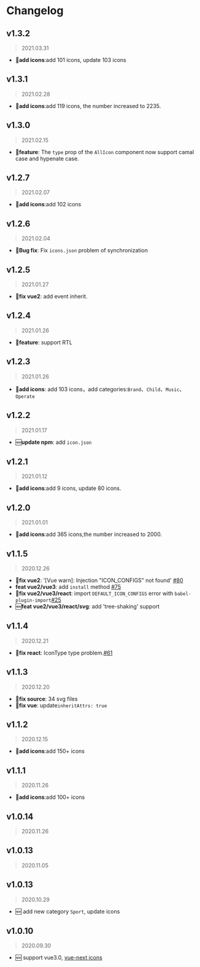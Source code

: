 # Changelog
## v1.3.2
> 2021.03.31
- 🦋**add icons**:add 101 icons, update 103 icons


## v1.3.1
> 2021.02.28
- 🦋**add icons**:add 119 icons, the number increased to 2235.

## v1.3.0
> 2021.02.15
- 🦋**feature**: The `type` prop of the `AllIcon` component now support camal case and hypenate case.

## v1.2.7
> 2021.02.07
- 🦋**add icons**:add 102 icons

## v1.2.6
> 2021.02.04
- 🐞**Bug fix**: Fix `icons.json` problem of synchronization


## v1.2.5
> 2021.01.27
- 🦋**fix vue2**: add event inherit.

## v1.2.4
> 2021.01.26
- 🦋**feature**: support RTL

## v1.2.3
> 2021.01.26
- 🦋**add icons**: add 103 icons，add categories:`Brand`、`Child`、`Music`、`Operate`

## v1.2.2
> 2021.01.17
- 🆕**update npm**: add `icon.json`

## v1.2.1
> 2021.01.12
- 🦋**add icons**:add 9 icons, update 80 icons.

## v1.2.0
> 2021.01.01
- 🦋**add icons**:add 365 icons,the number increased to 2000.

## v1.1.5
> 2020.12.26
- 🐞**fix vue2**: '[Vue warn]: Injection "ICON_CONFIGS" not found' [#80](https://github.com/bytedance/IconPark/issues/80)
- **feat vue2/vue3**: add `install` method [#75](https://github.com/bytedance/IconPark/issues/75)
- 🐞**fix vue2/vue3/react**: import `DEFAULT_ICON_CONFIGS` error with `babel-plugin-import`[#25](https://github.com/bytedance/IconPark/issues/25)
- 🆕**feat vue2/vue3/react/svg**: add 'tree-shaking' support

## v1.1.4
> 2020.12.21
- 🐞**fix react**: IconType type problem.[#61](https://github.com/bytedance/IconPark/issues/61)

## v1.1.3
> 2020.12.20
- 🐞**fix source**: 34 svg files
- 🐞**fix vue**: update`inheritAttrs: true`

## v1.1.2
> 2020.12.15
- 🦋**add icons**:add 150+ icons

## v1.1.1
> 2020.11.26
- 🦋**add icons**:add 100+ icons


## v1.0.14
> 2020.11.26 

## v1.0.13
> 2020.11.05

## v1.0.13
> 2020.10.29
- 🆕 add new category `Sport`, update icons

## v1.0.10
> 2020.09.30
- 🆕 support vue3.0, [vue-next icons](https://github.com/bytedance/IconPark/tree/master/packages/vue-next)
